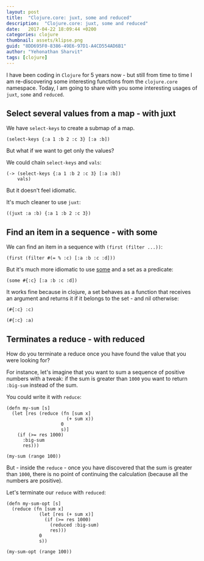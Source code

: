 ```yaml
---
layout: post
title:  "Clojure.core: juxt, some and reduced"
description:  "Clojure.core: juxt, some and reduced"
date:   2017-04-22 18:09:44 +0200
categories: clojure
thumbnail: assets/klipse.png
guid: "8DD695F0-8386-49E6-97D1-A4CD554AD6B1"
author: "Yehonathan Sharvit"
tags: [clojure]
---
```



I have been coding in `Clojure` for 5 years now - but still from time to time I am re-discovering some interesting functions from the `clojure.core` namespace. Today, I am going to share with you some interesting usages of `juxt`, `some` and `reduced`.



## Select several values from a map - with juxt

We have `select-keys` to create a submap of a map.

~~~klipse
(select-keys {:a 1 :b 2 :c 3} [:a :b])
~~~

But what if we want to get only the values?

We could chain `select-keys` and `vals`:

~~~klipse
(-> (select-keys {:a 1 :b 2 :c 3} [:a :b])
    vals)
~~~

But it doesn't feel idiomatic.

It's much cleaner to use `juxt`:

~~~klipse
((juxt :a :b) {:a 1 :b 2 :c 3})
~~~

## Find an item in a sequence - with some

We can find an item in a sequence with `(first (filter ...))`:

~~~klipse
(first (filter #(= % :c) [:a :b :c :d]))
~~~


But it's much more idiomatic to use [some](https://clojuredocs.org/clojure.core/some) and a set as a predicate:

~~~klipse
(some #{:c} [:a :b :c :d])
~~~

It works fine because in clojure, a set behaves as a function that receives an argument and returns it if it belongs to the set - and nil otherwise:

~~~klipse
(#{:c} :c)
~~~

~~~klipse
(#{:c} :a)
~~~

## Terminates a reduce - with reduced

How do you terminate a reduce once you have found the value that you were looking for?

For instance, let's imagine that you want to sum a sequence of positive numbers with a tweak: if the sum is greater than `1000` you want to return `:big-sum` instead of the sum.

You could write it with `reduce`:

~~~klipse
(defn my-sum [s]
  (let [res (reduce (fn [sum x]
                      (+ sum x))
                    0
                    s)]
    (if (>= res 1000)
      :big-sum
      res)))

(my-sum (range 100))
~~~

But - inside the `reduce` - once you have discovered that the sum is greater than `1000`, there is no point of continuing the calculation (because all the numbers are positive).

Let's terminate our `reduce` with `reduced`:

~~~klipse
(defn my-sum-opt [s]
  (reduce (fn [sum x]
            (let [res (+ sum x)]
              (if (>= res 1000)
                (reduced :big-sum)
                res)))
            0
            s))

(my-sum-opt (range 100))
~~~

